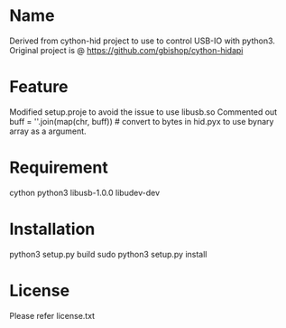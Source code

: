 # Name
Derived from cython-hid project to use to control USB-IO with python3.
Original project is @
https://github.com/gbishop/cython-hidapi

# Feature
Modified setup.proje to avoid the issue to use libusb.so
Commented out buff = ''.join(map(chr, buff)) # convert to bytes in hid.pyx to use bynary array as a argument.

# Requirement
cython
python3
libusb-1.0.0
libudev-dev

# Installation
python3 setup.py build
sudo python3 setup.py install

# License
Please refer license.txt

